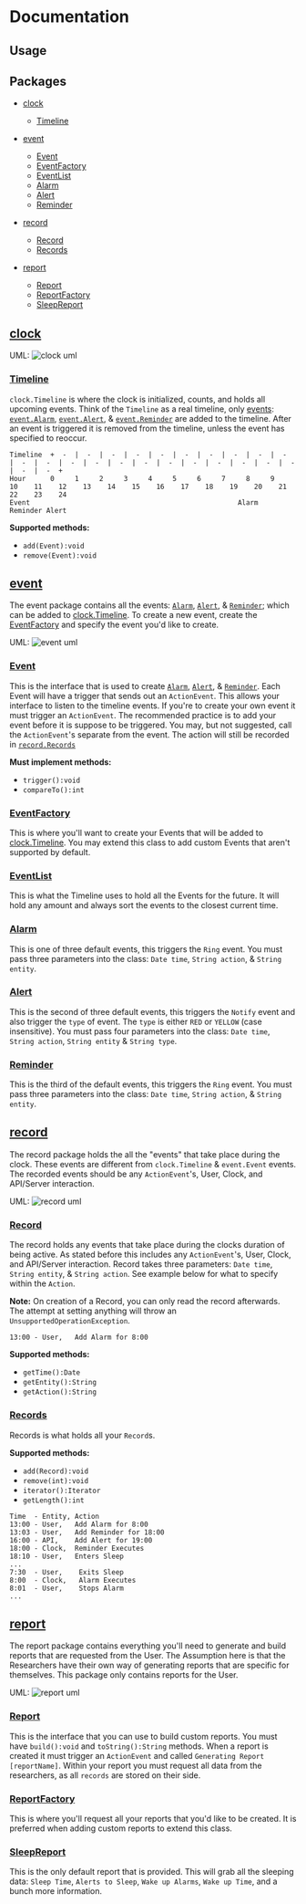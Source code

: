 # Documentation
## Usage
## Packages
- [clock](#clock)
  - [Timeline](#Timeline)

- [event](#event)
  - [Event](#Event)
  - [EventFactory](#EventFactory)
  - [EventList](#EventList)
  - [Alarm](#Alarm)
  - [Alert](#Alert)
  - [Reminder](#Reminder)

- [record](#record)
  - [Record](#Record)
  - [Records](#Records)

- [report](#report)
  - [Report](#Report)
  - [ReportFactory](#ReportFactory)
  - [SleepReport](#SleepReport)

## [clock](../src/clock) <a id="clock"></a>
UML: ![clock uml](uml/clock.png)

### [Timeline](../src/clock/Timeline.java) <a id="Timeline"></a>
`clock.Timeline` is where the clock is initialized, counts, and holds all upcoming events. Think of the `Timeline` as a real timeline, only [events](#event): [`event.Alarm`](#Alarm), [`event.Alert`](#Alert), & [`event.Reminder`](#Reminder) are added to the timeline. After an event is triggered it is removed from the timeline, unless the event has specified to reoccur.

```
Timeline  +  -  |  -  |  -  |  -  |  -  |  -  |  -  |  -  |  -  |  -  |  -  |  -  |  -  |  -  |  -  |  -  |  -  |  -  |  -  |  -  |  -  |  -  |  -  |  -  +
Hour      0     1     2     3     4     5     6     7     8     9     10    11    12    13    14    15    16    17    18    19    20    21    22    23    24
Event                                                   Alarm                                                     Reminder Alert
```

**Supported methods:**
- `add(Event):void`
- `remove(Event):void`

## [event](../src/event) <a id="event"></a>
The event package contains all the events: [`Alarm`](#Alarm), [`Alert`](#Alert), & [`Reminder`](#Reminder); which can be added to [clock.Timeline](#Timeline). To create a new event, create the [EventFactory](#EventFactory) and specify the event you'd like to create.

UML: ![event uml](uml/event.png)

### [Event](../src/event/Event.java) <a id="Event"></a>
This is the interface that is used to create [`Alarm`](#Alarm), [`Alert`](#Alert), & [`Reminder`](#Reminder). Each Event will have a trigger that sends out an `ActionEvent`. This allows your interface to listen to the timeline events. If you're to create your own event it must trigger an `ActionEvent`. The recommended practice is to add your event before it is suppose to be triggered. You may, but not suggested, call the `ActionEvent`'s separate from the event. The action will still be recorded in [`record.Records`](#Records)

**Must implement methods:**
- `trigger():void`
- `compareTo():int`

### [EventFactory](../src/event/EventFactory.java) <a id="EventFactory"></a>
This is where you'll want to create your Events that will be added to [clock.Timeline](#Timeline). You may extend this class to add custom Events that aren't supported by default.

### [EventList](../src/event/EventList.java) <a id="EventList"></a>
This is what the Timeline uses to hold all the Events for the future. It will hold any amount and always sort the events to the closest current time.

### [Alarm](../src/event/Alarm.java) <a id="Alarm"></a>
This is one of three default events, this triggers the `Ring` event. You must pass three parameters into the class: `Date time`, `String action`, & `String entity`.

### [Alert](../src/event/Alert.java) <a id="Alert"></a>
This is the second of three default events, this triggers the `Notify` event and also trigger the `type` of event. The `type` is either `RED` or `YELLOW` (case insensitive). You must pass four parameters into the class: `Date time`, `String action`, `String entity` & `String type`.

### [Reminder](../src/event/Reminder.java) <a id="Reminder"></a>
This is the third of the default events, this triggers the `Ring` event. You must pass three parameters into the class: `Date time`, `String action`, & `String entity`.

## [record](../src/record) <a id="record"></a>
The record package holds the all the "events" that take place during the clock. These events are different from `clock.Timeline` & `event.Event` events. The recorded events should be any `ActionEvent`'s, User, Clock, and API/Server interaction.

UML: ![record uml](uml/record.png)

### [Record](../src/record/Record.java) <a id="Record"></a>
The record holds any events that take place during the clocks duration of being active. As stated before this includes any `ActionEvent`'s, User, Clock, and API/Server interaction. Record takes three parameters: `Date time`, `String entity`, & `String action`. See example below for what to specify within the `Action`.

**Note:** On creation of a Record, you can only read the record afterwards. The attempt at setting anything will throw an `UnsupportedOperationException`.

`13:00 - User,   Add Alarm for 8:00`

**Supported methods:**
- `getTime():Date`
- `getEntity():String`
- `getAction():String`

### [Records](../src/record/Records.java) <a id="Records"></a>
Records is what holds all your `Record`s.

**Supported methods:**
- `add(Record):void`
- `remove(int):void`
- `iterator():Iterator`
- `getLength():int`

```
Time  - Entity, Action
13:00 - User,   Add Alarm for 8:00
13:03 - User,   Add Reminder for 18:00
16:00 - API,    Add Alert for 19:00
18:00 - Clock,  Reminder Executes
18:10 - User,   Enters Sleep
...
7:30  - User,    Exits Sleep
8:00  - Clock,   Alarm Executes
8:01  - User,    Stops Alarm
...
```

## [report](../src/report)
The report package contains everything you'll need to generate and build reports that are requested from the User. The Assumption here is that the Researchers have their own way of generating reports that are specific for themselves. This package only contains reports for the User.

UML: ![report uml](uml/report.png)

### [Report](../src/report/Report.java)
This is the interface that you can use to build custom reports. You must have  `build():void` and `toString():String` methods. When a report is created it must trigger an `ActionEvent` and called `Generating Report [reportName]`. Within your report you must request all data from the researchers, as all `records` are stored on their side.

### [ReportFactory](../src/report/ReportFactory.java)
This is where you'll request all your reports that you'd like to be created. It is preferred when adding custom reports to extend this class.

### [SleepReport](../src/report/SleepReport.java)
This is the only default report that is provided. This will grab all the sleeping data: `Sleep Time`, `Alerts to Sleep`, `Wake up Alarms`, `Wake up Time`, and a bunch more information.
